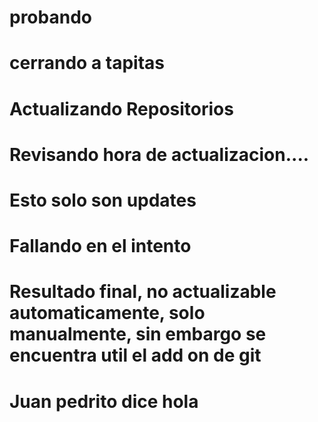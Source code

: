 # probando
# cerrando a tapitas
# Actualizando Repositorios
# Revisando hora de actualizacion....
# Esto solo son updates
# Fallando en el intento
# Resultado final, no actualizable automaticamente, solo manualmente, sin embargo se encuentra util el add on de git
# Juan pedrito dice hola
